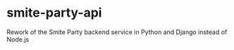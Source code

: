 # smite-party-api
Rework of the Smite Party backend service in Python and Django instead of Node.js
